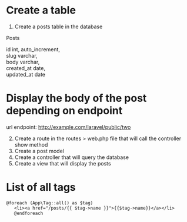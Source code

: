 Create a table
===============

1. Create a posts table in the database

Posts

id int, auto_increment,<br>
slug varchar,<br>
body varchar,<br>
created_at date,<br>
updated_at date<br>

Display the body of the post depending on endpoint
===================================================

url endpoint:
http://example.com/laravel/public/two


2. Create a route in the routes > web.php file that will call the controller show method
3. Create a post model
4. Create a controller that will query the database
5. Create a view that will display the posts

List of all tags
================

```
@foreach (App\Tag::all() as $tag)
   <li><a href="/posts/{{ $tag->name }}">{{$tag->name}}</a></li>
   @endforeach
   
   ```
